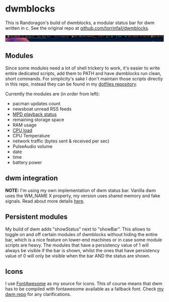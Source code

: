 # dwmblocks

This is Randoragon's build of dwmblocks, a modular status bar for dwm written in c.
See the original repo at [github.com/torrinfail/dwmblocks](https://github.com/torrinfail/dwmblocks).

![preview](preview.gif)

## Modules

Since some modules need a lot of shell trickery to work, it's easier to write entire dedicated scripts,
add them to PATH and have dwmblocks run clean, short commands. For simplicity's sake I don't maintain
those scripts directly in this repo, instead they can be found in my
[dotfiles repository](https://github.com/Randoragon/dotfiles/tree/master/scripts/.scripts/dwmblocks).

Currently the modules are (in order from left):

- pacman updates count
- newsboat unread RSS feeds
- [MPD playback status](https://github.com/randoragon/randoutils/tree/master/dwmbmpd)
- remaining storage space
- RAM usage
- [CPU load](https://github.com/randoragon/randoutils/tree/master/dwmbcpul)
- CPU Temperature
- network traffic (bytes sent & received per sec)
- PulseAudio volume
- date
- time
- battery power

## dwm integration

**NOTE:** I'm using my own implementation of dwm status bar. Vanilla dwm uses the WM\_NAME X property,
my version uses shared memory and fake signals. Read about more details [here](https://github.com/Randoragon/dwm#status-bar-rewrite).

## Persistent modules

My build of dwm adds "showStatus" next to "showBar". This allows to toggle on and off certain modules of dwmblocks without hiding the
entire bar, which is a nice feature on lower-end machines or in case some module scripts are heavy. The modules that have a persistency
value of 1 will always be visible if the bar is shown, whilst the ones that have persistency value of 0 will only be visible when
the bar AND the status are shown.

## Icons

I use [FontAwesome](https://fontawesome.com/) as my source for icons. This of course means that
dwm has to be compiled with fontawesome available as a fallback font. Check [my dwm repo](https://github.com/Randoragon/dwm)
for any clarifications.
